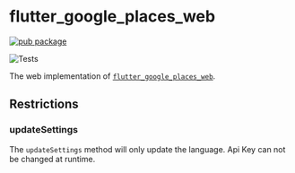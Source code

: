 # flutter_google_places_web

[![pub package](https://img.shields.io/pub/v/flutter_google_places_sdk_web.svg)](https://pub.dartlang.org/packages/flutter_google_places_sdk_web)

![Tests](https://github.com/matanshukry/flutter_google_places_sdk/actions/workflows/tests_web.yml/badge.svg)

The web implementation
of [`flutter_google_places_web`](https://pub.dartlang.org/packages/flutter_google_places_sdk).

## Restrictions

### updateSettings

The `updateSettings` method will only update the language. Api Key can not be changed at runtime.

